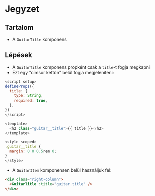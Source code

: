 # Jegyzet

## Tartalom

- A `GuitarTitle` komponens

## Lépések

- A `GuitarTitle` komponens propként csak a `title`-t fogja megkapni
- Ezt egy "címsor kettőn" belül fogja megjeleníteni:

```js
<script setup>
defineProps({
  title: {
    type: String,
    required: true,
  },
})
</script>

<template>
  <h2 class="guitar__title">{{ title }}</h2>
</template>

<style scoped>
.guitar__title {
  margin: 0 0 0.5rem 0;
}
</style>
```

- A `GuitarItem` komponensen belül használjuk fel:

```html
<div class="right-column">
  <GuitarTitle :title="guitar.title" />
</div>
```
